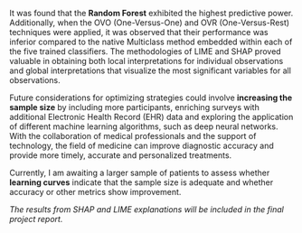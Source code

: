 It was found that the **Random Forest** exhibited the highest predictive power. Additionally, when the OVO (One-Versus-One) and OVR (One-Versus-Rest) techniques were applied, 
it was observed that their performance was inferior compared to the native Multiclass method embedded within each of the five trained classifiers. 
The methodologies of LIME and SHAP proved valuable in obtaining both local interpretations for individual observations and global interpretations that visualize the most significant variables for all observations.

Future considerations for optimizing strategies could involve **increasing the sample size** by including more participants, enriching surveys with additional Electronic Health Record (EHR) data 
and exploring the application of different machine learning algorithms, such as deep neural networks. With the collaboration of medical professionals and the support of technology, 
the field of medicine can improve diagnostic accuracy and provide more timely, accurate and personalized treatments.

Currently, I am awaiting a larger sample of patients to assess whether **learning curves** indicate that the sample size is adequate and whether accuracy or other metrics show improvement. 

*The results from SHAP and LIME explanations will be included in the final project report.*
